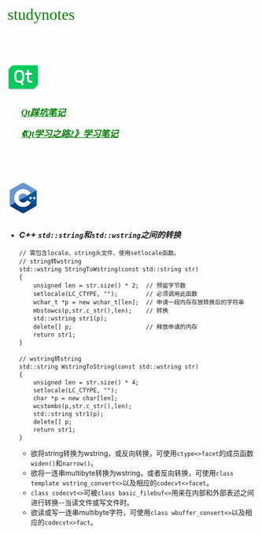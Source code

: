 <font color=green face="微软雅黑" size=6>studynotes<br><br></font>

# <img src="qt/qt_94938.svg" width="64"> #

　　[<font color=green face="微软雅黑" size=4><u>***Qt踩坑笔记***</u></font>](qt/qt%20study%20notes.md "open qt study note markdown fille")  
<br>
　　[<font color=green face="微软雅黑" size=4><u>***《Qt学习之路2》学习笔记***</u></font>](qt/qt-study-road-2.md "open qt-study-road-2 markdown fille")

<br>
<br>

# <img src="c++/C++title.png" width="64">
 
+ ### *C++ `std::string`和`std::wstring`之间的转换*

    ```
    // 需包含locale、string头文件、使用setlocale函数。
    // string转wstring
    std::wstring StringToWstring(const std::string str)
    {
        unsigned len = str.size() * 2;  // 预留字节数
        setlocale(LC_CTYPE, "");        // 必须调用此函数
        wchar_t *p = new wchar_t[len];  // 申请一段内存存放转换后的字符串
        mbstowcs(p,str.c_str(),len);    // 转换
        std::wstring str1(p);           
        delete[] p;                     // 释放申请的内存
        return str1;
    }
    
    // wstring转string
    std::string WstringToString(const std::wstring str)
    {
        unsigned len = str.size() * 4;
        setlocale(LC_CTYPE, "");
        char *p = new char[len];
        wcstombs(p,str.c_str(),len);
        std::string str1(p);
        delete[] p;
        return str1;
    }
    ```
    * 欲将string转换为wstring，或反向转换，可使用`ctype<>facet`的成员函数`widen()`和`narrow()`。
    * 欲将一连串multibyte转换为wstring，或者反向转换，可使用`class template wstring_convert<>`以及相应的`codecvt<>facet`。
    * `class codecvt<>`可被`class basic_filebuf<>`用来在内部和外部表述之间进行转换--当读文件或写文件时。
    * 欲读或写一连串multibyte字符，可使用`class wbuffer_convert<>`以及相应的`codecvt<>fact`。
